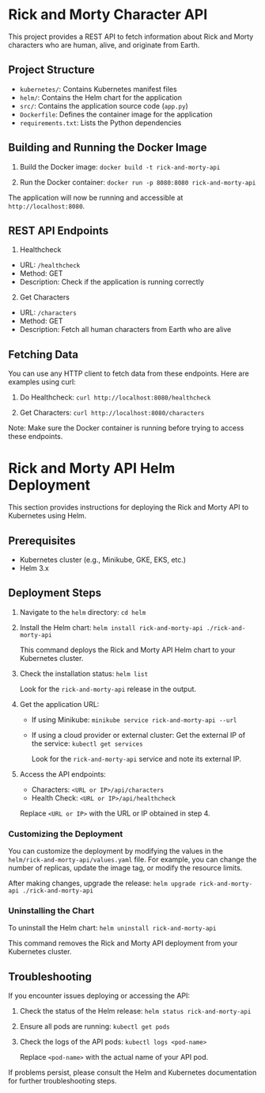 # Rick and Morty Character API

This project provides a REST API to fetch information about Rick and Morty characters who are human, alive, and originate from Earth.

## Project Structure

- `kubernetes/`: Contains Kubernetes manifest files
- `helm/`: Contains the Helm chart for the application
- `src/`: Contains the application source code (`app.py`)
- `Dockerfile`: Defines the container image for the application
- `requirements.txt`: Lists the Python dependencies

## Building and Running the Docker Image

1. Build the Docker image:
      `docker build -t rick-and-morty-api`

2. Run the Docker container:
      `docker run -p 8080:8080 rick-and-morty-api`

The application will now be running and accessible at `http://localhost:8080`.

## REST API Endpoints

1. Healthcheck
- URL: `/healthcheck`
- Method: GET
- Description: Check if the application is running correctly

2. Get Characters
- URL: `/characters`
- Method: GET
- Description: Fetch all human characters from Earth who are alive

## Fetching Data

You can use any HTTP client to fetch data from these endpoints. Here are examples using curl:

1. Do Healthcheck:
      `curl http://localhost:8080/healthcheck`
   
2. Get Characters:
      `curl http://localhost:8080/characters`

Note: Make sure the Docker container is running before trying to access these endpoints.

# Rick and Morty API Helm Deployment

This section provides instructions for deploying the Rick and Morty API to Kubernetes using Helm.

## Prerequisites

- Kubernetes cluster (e.g., Minikube, GKE, EKS, etc.)
- Helm 3.x

## Deployment Steps

1. Navigate to the `helm` directory:
      `cd helm`

2. Install the Helm chart:
      `helm install rick-and-morty-api ./rick-and-morty-api`

   This command deploys the Rick and Morty API Helm chart to your Kubernetes cluster.

3. Check the installation status:
      `helm list`

   Look for the `rick-and-morty-api` release in the output.

4. Get the application URL:
   - If using Minikube:
         `minikube service rick-and-morty-api --url`

   - If using a cloud provider or external cluster:
     Get the external IP of the service:
         `kubectl get services`

     Look for the `rick-and-morty-api` service and note its external IP.

5. Access the API endpoints:
   - Characters: `<URL or IP>/api/characters`
   - Health Check: `<URL or IP>/api/healthcheck`

   Replace `<URL or IP>` with the URL or IP obtained in step 4.

### Customizing the Deployment

You can customize the deployment by modifying the values in the `helm/rick-and-morty-api/values.yaml` file. For example, you can change the number of replicas, update the image tag, or modify the resource limits.

After making changes, upgrade the release:
   `helm upgrade rick-and-morty-api ./rick-and-morty-api`

### Uninstalling the Chart

To uninstall the Helm chart:
   `helm uninstall rick-and-morty-api`

This command removes the Rick and Morty API deployment from your Kubernetes cluster.

## Troubleshooting

If you encounter issues deploying or accessing the API:

1. Check the status of the Helm release:
      `helm status rick-and-morty-api`

2. Ensure all pods are running:
      `kubectl get pods`

3. Check the logs of the API pods:
      `kubectl logs <pod-name>`

   Replace `<pod-name>` with the actual name of your API pod.

If problems persist, please consult the Helm and Kubernetes documentation for further troubleshooting steps.
